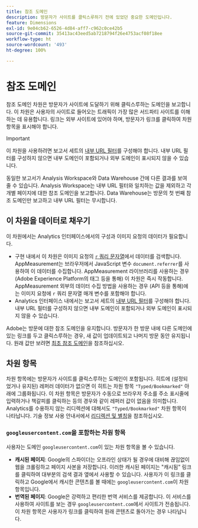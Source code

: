 ```yaml
---
title: 참조 도메인
description: 방문자가 사이트를 클릭스루하기 전에 있었던 중요한 도메인입니다.
feature: Dimensions
exl-id: 9e04cb62-6526-4d84-aff7-c962c0ce42b5
source-git-commit: 35413ac43eed5ab7218794f26e4753acf08f18ee
workflow-type: ht
source-wordcount: '493'
ht-degree: 100%

---
```


# 참조 도메인

참조 도메인 차원은 방문자가 사이트에 도달하기 위해 클릭스루하는 도메인을 보고합니다. 이 차원은 사용자의 사이트로 들어오는 트래픽이 가장 많은 서드파티 사이트를 이해하는 데 유용합니다. 링크는 외부 사이트에 있어야 하며, 방문자가 링크를 클릭하여 차원 항목을 표시해야 합니다.

>[!IMPORTANT]
>
>이 차원을 사용하려면 보고서 세트의 [내부 URL 필터](/help/admin/admin/internal-url-filter-admin.md)를 구성해야 합니다. 내부 URL 필터를 구성하지 않으면 내부 도메인이 포함되거나 외부 도메인이 표시되지 않을 수 있습니다.

동일한 보고서가 Analysis Workspace와 Data Warehouse 간에 다른 결과를 보여 줄 수 있습니다. Analysis Workspace는 내부 URL 필터와 일치하는 값을 제외하고 각 개별 페이지에 대한 참조 도메인을 보고합니다. Data Warehouse는 방문의 첫 번째 참조 도메인만 보고하고 내부 URL 필터는 무시합니다.

## 이 차원을 데이터로 채우기

이 차원에서는 Analytics 인터페이스에서의 구성과 이미지 요청의 데이터가 필요합니다.

* 구현 내에서 이 차원은 이미지 요청의 [`r` 쿼리 문자열](/help/implement/validate/query-parameters.md)에서 데이터를 검색합니다. AppMeasurement는 브라우저에서 JavaScript 변수 `document.referrer`를 사용하여 이 데이터를 수집합니다. AppMeasurement 라이브러리를 사용하는 경우(Adobe Experience Platform의 태그 등을 통해) 이 차원은 즉시 작동합니다. AppMeasurement 외부의 데이터 수집 방법을 사용하는 경우 (API 등을 통해)에는 이미지 요청에 `r` 쿼리 문자열 매개 변수를 포함해야 합니다.
* Analytics 인터페이스 내에서는 보고서 세트의 [내부 URL 필터](/help/admin/admin/internal-url-filter-admin.md)를 구성해야 합니다. 내부 URL 필터를 구성하지 않으면 내부 도메인이 포함되거나 외부 도메인이 표시되지 않을 수 있습니다.

Adobe는 방문에 대한 참조 도메인을 유지합니다. 방문자가 한 방문 내에 다른 도메인에 있는 링크를 두고 클릭스루하는 경우, 새 값이 업데이트되고 나머지 방문 동안 유지됩니다. 원래 값만 보려면 [최초 참조 도메인](original-referring-domain.md)을 참조하십시오.

## 차원 항목

차원 항목에는 방문자가 사이트를 클릭스루하는 도메인이 포함됩니다. 히트에 (설정되었거나 유지된) 레퍼러 데이터가 없으면 이 히트는 차원 항목 `"Typed/Bookmarked"` 아래에 그룹화됩니다. 이 차원 항목은 방문자가 수동으로 브라우저 주소를 주소 표시줄에 입력하거나 책갈피를 클릭하는 등의 경우와 같이 레퍼러 값이 없음을 의미합니다. Analytics를 수용하지 않는 리디렉션에 대해서도 `"Typed/Bookmarked"` 차원 항목이 나타납니다. 기술 정보 사용 안내서에서 [리디렉션 및 별칭](/help/technotes/redirects.md)을 참조하십시오.

### `googleusercontent.com`을 포함하는 차원 항목

사용자는 도메인 `googleusercontent.com`이 있는 차원 항목을 볼 수 있습니다.

* **캐시된 페이지**: Google의 스파이더는 오프라인 상태가 될 경우에 대비해 끊임없이 웹을 크롤링하고 페이지 사본을 저장합니다. 이러한 캐시된 페이지는 &quot;캐시됨&quot; 링크를 클릭하여 대부분의 검색 결과 옆에서 사용할 수 있습니다. 사용자가 이 링크를 클릭하고 Google에서 캐시한 콘텐츠를 볼 때에는 `googleusercontent.com`이 차원 항목입니다.
* **번역된 페이지**: Google은 강력하고 편리한 번역 서비스를 제공합니다. 이 서비스를 사용하여 사이트를 보는 경우 `googleusercontent.com`에서 사이트가 전송됩니다. 이 차원 항목은 사용자가 링크를 클릭하여 원래 콘텐츠로 돌아가는 경우 나타납니다.

